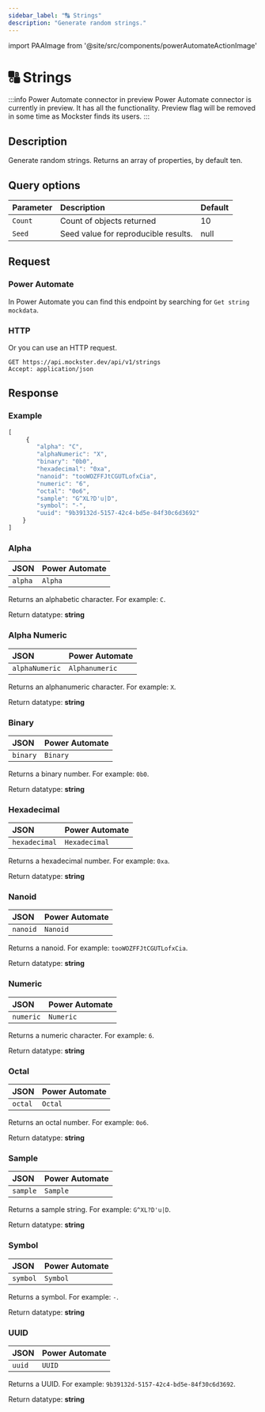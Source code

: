 ```yaml
---
sidebar_label: "🔠 Strings"
description: "Generate random strings."
---
```


import PAAImage from '@site/src/components/powerAutomateActionImage'

# 🔠 Strings

:::info Power Automate connector in preview
Power Automate connector is currently in preview. It has all the functionality. Preview flag will be removed in some time as Mockster finds its users.
:::

## Description

Generate random strings. Returns an array of properties, by default ten.

## Query options

|Parameter|Description|Default|
|---------|:---------|---------|
|`Count`| Count of objects returned | 10 |
|`Seed` | Seed value for reproducible results. | null |

## Request

### Power Automate

In Power Automate you can find this endpoint by searching for `Get string mockdata`.

<PAAImage src="/img/strings-action.jpg" alt="Get string mockdata action" />

### HTTP

Or you can use an HTTP request.

```http title="HTTP"
GET https://api.mockster.dev/api/v1/strings
Accept: application/json  
```

## Response 

### Example 

```jsx title="JSON"
[
     {
        "alpha": "C",
        "alphaNumeric": "X",
        "binary": "0b0",
        "hexadecimal": "0xa",
        "nanoid": "tooWOZFFJtCGUTLofxCia",
        "numeric": "6",
        "octal": "0o6",
        "sample": "G^XL?D'u|D",
        "symbol": "-",
        "uuid": "9b39132d-5157-42c4-bd5e-84f30c6d3692"
    }
]
```

### Alpha

|JSON|Power Automate|
|:---------|:---------|
`alpha`|`Alpha`

Returns an alphabetic character. For example: `C`.

Return datatype: **string**

### Alpha Numeric

|JSON|Power Automate|
|:---------|:---------|
`alphaNumeric`|`Alphanumeric`

Returns an alphanumeric character. For example: `X`.

Return datatype: **string**

### Binary

|JSON|Power Automate|
|:---------|:---------|
`binary`|`Binary`

Returns a binary number. For example: `0b0`.

Return datatype: **string**

### Hexadecimal

|JSON|Power Automate|
|:---------|:---------|
`hexadecimal`|`Hexadecimal`

Returns a hexadecimal number. For example: `0xa`.

Return datatype: **string**

### Nanoid

|JSON|Power Automate|
|:---------|:---------|
`nanoid`|`Nanoid`

Returns a nanoid. For example: `tooWOZFFJtCGUTLofxCia`.

Return datatype: **string**

### Numeric

|JSON|Power Automate|
|:---------|:---------|
`numeric`|`Numeric`

Returns a numeric character. For example: `6`.

Return datatype: **string**

### Octal

|JSON|Power Automate|
|:---------|:---------|
`octal`|`Octal`

Returns an octal number. For example: `0o6`.

Return datatype: **string**

### Sample

|JSON|Power Automate|
|:---------|:---------|
`sample`|`Sample`

Returns a sample string. For example: `G^XL?D'u|D`.

Return datatype: **string**

### Symbol

|JSON|Power Automate|
|:---------|:---------|
`symbol`|`Symbol`

Returns a symbol. For example: `-`.

Return datatype: **string**

### UUID

|JSON|Power Automate|
|:---------|:---------|
`uuid`|`UUID`

Returns a UUID. For example: `9b39132d-5157-42c4-bd5e-84f30c6d3692`.

Return datatype: **string**